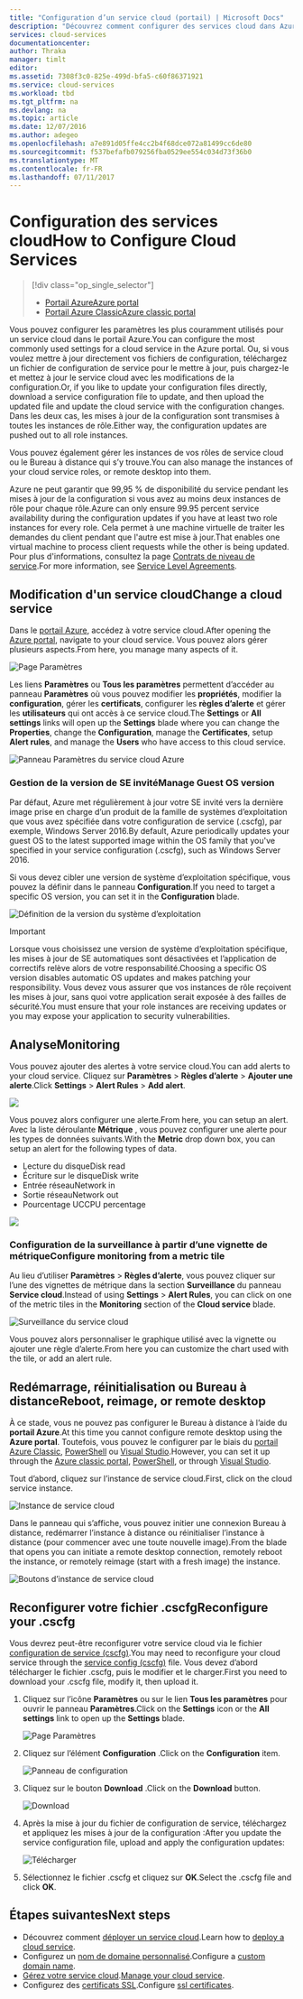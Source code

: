 ```yaml
---
title: "Configuration d’un service cloud (portail) | Microsoft Docs"
description: "Découvrez comment configurer des services cloud dans Azure. Apprenez à mettre à jour la configuration d'un service cloud et à configurer l'accès distant aux instances de rôle. Ces exemples utilisent le portail Azure."
services: cloud-services
documentationcenter: 
author: Thraka
manager: timlt
editor: 
ms.assetid: 7308f3c0-825e-499d-bfa5-c60f86371921
ms.service: cloud-services
ms.workload: tbd
ms.tgt_pltfrm: na
ms.devlang: na
ms.topic: article
ms.date: 12/07/2016
ms.author: adegeo
ms.openlocfilehash: a7e891d05ffe4cc2b4f68dce072a81499cc6de80
ms.sourcegitcommit: f537befafb079256fba0529ee554c034d73f36b0
ms.translationtype: MT
ms.contentlocale: fr-FR
ms.lasthandoff: 07/11/2017
---
```

# <a name="how-to-configure-cloud-services"></a><span data-ttu-id="9ddb6-105">Configuration des services cloud</span><span class="sxs-lookup"><span data-stu-id="9ddb6-105">How to Configure Cloud Services</span></span>
> [!div class="op_single_selector"]
> * [<span data-ttu-id="9ddb6-106">Portail Azure</span><span class="sxs-lookup"><span data-stu-id="9ddb6-106">Azure portal</span></span>](cloud-services-how-to-configure-portal.md)
> * [<span data-ttu-id="9ddb6-107">Portail Azure Classic</span><span class="sxs-lookup"><span data-stu-id="9ddb6-107">Azure classic portal</span></span>](cloud-services-how-to-configure.md)
>
>

<span data-ttu-id="9ddb6-108">Vous pouvez configurer les paramètres les plus couramment utilisés pour un service cloud dans le portail Azure.</span><span class="sxs-lookup"><span data-stu-id="9ddb6-108">You can configure the most commonly used settings for a cloud service in the Azure portal.</span></span> <span data-ttu-id="9ddb6-109">Ou, si vous voulez mettre à jour directement vos fichiers de configuration, téléchargez un fichier de configuration de service pour le mettre à jour, puis chargez-le et mettez à jour le service cloud avec les modifications de la configuration.</span><span class="sxs-lookup"><span data-stu-id="9ddb6-109">Or, if you like to update your configuration files directly, download a service configuration file to update, and then upload the updated file and update the cloud service with the configuration changes.</span></span> <span data-ttu-id="9ddb6-110">Dans les deux cas, les mises à jour de la configuration sont transmises à toutes les instances de rôle.</span><span class="sxs-lookup"><span data-stu-id="9ddb6-110">Either way, the configuration updates are pushed out to all role instances.</span></span>

<span data-ttu-id="9ddb6-111">Vous pouvez également gérer les instances de vos rôles de service cloud ou le Bureau à distance qui s’y trouve.</span><span class="sxs-lookup"><span data-stu-id="9ddb6-111">You can also manage the instances of your cloud service roles, or remote desktop into them.</span></span>

<span data-ttu-id="9ddb6-112">Azure ne peut garantir que 99,95 % de disponibilité du service pendant les mises à jour de la configuration si vous avez au moins deux instances de rôle pour chaque rôle.</span><span class="sxs-lookup"><span data-stu-id="9ddb6-112">Azure can only ensure 99.95 percent service availability during the configuration updates if you have at least two role instances for every role.</span></span> <span data-ttu-id="9ddb6-113">Cela permet à une machine virtuelle de traiter les demandes du client pendant que l'autre est mise à jour.</span><span class="sxs-lookup"><span data-stu-id="9ddb6-113">That enables one virtual machine to process client requests while the other is being updated.</span></span> <span data-ttu-id="9ddb6-114">Pour plus d'informations, consultez la page [Contrats de niveau de service](https://azure.microsoft.com/support/legal/sla/).</span><span class="sxs-lookup"><span data-stu-id="9ddb6-114">For more information, see [Service Level Agreements](https://azure.microsoft.com/support/legal/sla/).</span></span>

## <a name="change-a-cloud-service"></a><span data-ttu-id="9ddb6-115">Modification d'un service cloud</span><span class="sxs-lookup"><span data-stu-id="9ddb6-115">Change a cloud service</span></span>
<span data-ttu-id="9ddb6-116">Dans le [portail Azure](https://portal.azure.com/), accédez à votre service cloud.</span><span class="sxs-lookup"><span data-stu-id="9ddb6-116">After opening the [Azure portal](https://portal.azure.com/), navigate to your cloud service.</span></span> <span data-ttu-id="9ddb6-117">Vous pouvez alors gérer plusieurs aspects.</span><span class="sxs-lookup"><span data-stu-id="9ddb6-117">From here, you manage many aspects of it.</span></span>

![Page Paramètres](./media/cloud-services-how-to-configure-portal/cloud-service.png)

<span data-ttu-id="9ddb6-119">Les liens **Paramètres** ou **Tous les paramètres** permettent d’accéder au panneau **Paramètres** où vous pouvez modifier les **propriétés**, modifier la **configuration**, gérer les **certificats**, configurer les **règles d’alerte** et gérer les **utilisateurs** qui ont accès à ce service cloud.</span><span class="sxs-lookup"><span data-stu-id="9ddb6-119">The **Settings** or **All settings** links will open up the **Settings** blade where you can change the **Properties**, change the **Configuration**, manage the **Certificates**, setup **Alert rules**, and manage the **Users** who have access to this cloud service.</span></span>

![Panneau Paramètres du service cloud Azure](./media/cloud-services-how-to-configure-portal/cs-settings-blade.png)

### <a name="manage-guest-os-version"></a><span data-ttu-id="9ddb6-121">Gestion de la version de SE invité</span><span class="sxs-lookup"><span data-stu-id="9ddb6-121">Manage Guest OS version</span></span>

<span data-ttu-id="9ddb6-122">Par défaut, Azure met régulièrement à jour votre SE invité vers la dernière image prise en charge d’un produit de la famille de systèmes d’exploitation que vous avez spécifiée dans votre configuration de service (.cscfg), par exemple, Windows Server 2016.</span><span class="sxs-lookup"><span data-stu-id="9ddb6-122">By default, Azure periodically updates your guest OS to the latest supported image within the OS family that you've specified in your service configuration (.cscfg), such as Windows Server 2016.</span></span>

<span data-ttu-id="9ddb6-123">Si vous devez cibler une version de système d’exploitation spécifique, vous pouvez la définir dans le panneau **Configuration**.</span><span class="sxs-lookup"><span data-stu-id="9ddb6-123">If you need to target a specific OS version, you can set it in the **Configuration** blade.</span></span>

![Définition de la version du système d’exploitation](./media/cloud-services-how-to-configure-portal/cs-settings-config-guestosversion.png)


>[!IMPORTANT]
> <span data-ttu-id="9ddb6-125">Lorsque vous choisissez une version de système d’exploitation spécifique, les mises à jour de SE automatiques sont désactivées et l’application de correctifs relève alors de votre responsabilité.</span><span class="sxs-lookup"><span data-stu-id="9ddb6-125">Choosing a specific OS version disables automatic OS updates and makes patching your responsibility.</span></span> <span data-ttu-id="9ddb6-126">Vous devez vous assurer que vos instances de rôle reçoivent les mises à jour, sans quoi votre application serait exposée à des failles de sécurité.</span><span class="sxs-lookup"><span data-stu-id="9ddb6-126">You must ensure that your role instances are receiving updates or you may expose your application to security vulnerabilities.</span></span>

## <a name="monitoring"></a><span data-ttu-id="9ddb6-127">Analyse</span><span class="sxs-lookup"><span data-stu-id="9ddb6-127">Monitoring</span></span>
<span data-ttu-id="9ddb6-128">Vous pouvez ajouter des alertes à votre service cloud.</span><span class="sxs-lookup"><span data-stu-id="9ddb6-128">You can add alerts to your cloud service.</span></span> <span data-ttu-id="9ddb6-129">Cliquez sur **Paramètres** > **Règles d’alerte** > **Ajouter une alerte**.</span><span class="sxs-lookup"><span data-stu-id="9ddb6-129">Click **Settings** > **Alert Rules** > **Add alert**.</span></span>

![](./media/cloud-services-how-to-configure-portal/cs-alerts.png)

<span data-ttu-id="9ddb6-130">Vous pouvez alors configurer une alerte.</span><span class="sxs-lookup"><span data-stu-id="9ddb6-130">From here, you can setup an alert.</span></span> <span data-ttu-id="9ddb6-131">Avec la liste déroulante **Métrique** , vous pouvez configurer une alerte pour les types de données suivants.</span><span class="sxs-lookup"><span data-stu-id="9ddb6-131">With the **Metric** drop down box, you can setup an alert for the following types of data.</span></span>

* <span data-ttu-id="9ddb6-132">Lecture du disque</span><span class="sxs-lookup"><span data-stu-id="9ddb6-132">Disk read</span></span>
* <span data-ttu-id="9ddb6-133">Écriture sur le disque</span><span class="sxs-lookup"><span data-stu-id="9ddb6-133">Disk write</span></span>
* <span data-ttu-id="9ddb6-134">Entrée réseau</span><span class="sxs-lookup"><span data-stu-id="9ddb6-134">Network in</span></span>
* <span data-ttu-id="9ddb6-135">Sortie réseau</span><span class="sxs-lookup"><span data-stu-id="9ddb6-135">Network out</span></span>
* <span data-ttu-id="9ddb6-136">Pourcentage UC</span><span class="sxs-lookup"><span data-stu-id="9ddb6-136">CPU percentage</span></span>

![](./media/cloud-services-how-to-configure-portal/cs-alert-item.png)

### <a name="configure-monitoring-from-a-metric-tile"></a><span data-ttu-id="9ddb6-137">Configuration de la surveillance à partir d’une vignette de métrique</span><span class="sxs-lookup"><span data-stu-id="9ddb6-137">Configure monitoring from a metric tile</span></span>
<span data-ttu-id="9ddb6-138">Au lieu d’utiliser **Paramètres** > **Règles d’alerte**, vous pouvez cliquer sur l’une des vignettes de métrique dans la section **Surveillance** du panneau **Service cloud**.</span><span class="sxs-lookup"><span data-stu-id="9ddb6-138">Instead of using **Settings** > **Alert Rules**, you can click on one of the metric tiles in the **Monitoring** section of the **Cloud service** blade.</span></span>

![Surveillance du service cloud](./media/cloud-services-how-to-configure-portal/cs-monitoring.png)

<span data-ttu-id="9ddb6-140">Vous pouvez alors personnaliser le graphique utilisé avec la vignette ou ajouter une règle d’alerte.</span><span class="sxs-lookup"><span data-stu-id="9ddb6-140">From here you can customize the chart used with the tile, or add an alert rule.</span></span>

## <a name="reboot-reimage-or-remote-desktop"></a><span data-ttu-id="9ddb6-141">Redémarrage, réinitialisation ou Bureau à distance</span><span class="sxs-lookup"><span data-stu-id="9ddb6-141">Reboot, reimage, or remote desktop</span></span>
<span data-ttu-id="9ddb6-142">À ce stade, vous ne pouvez pas configurer le Bureau à distance à l’aide du **portail Azure**.</span><span class="sxs-lookup"><span data-stu-id="9ddb6-142">At this time you cannot configure remote desktop using the **Azure portal**.</span></span> <span data-ttu-id="9ddb6-143">Toutefois, vous pouvez le configurer par le biais du [portail Azure Classic](cloud-services-role-enable-remote-desktop.md), [PowerShell](cloud-services-role-enable-remote-desktop-powershell.md) ou [Visual Studio](../vs-azure-tools-remote-desktop-roles.md).</span><span class="sxs-lookup"><span data-stu-id="9ddb6-143">However, you can set it up through the [Azure classic portal](cloud-services-role-enable-remote-desktop.md), [PowerShell](cloud-services-role-enable-remote-desktop-powershell.md), or through [Visual Studio](../vs-azure-tools-remote-desktop-roles.md).</span></span>

<span data-ttu-id="9ddb6-144">Tout d’abord, cliquez sur l’instance de service cloud.</span><span class="sxs-lookup"><span data-stu-id="9ddb6-144">First, click on the cloud service instance.</span></span>

![Instance de service cloud](./media/cloud-services-how-to-configure-portal/cs-instance.png)

<span data-ttu-id="9ddb6-146">Dans le panneau qui s’affiche, vous pouvez initier une connexion Bureau à distance, redémarrer l’instance à distance ou réinitialiser l’instance à distance (pour commencer avec une toute nouvelle image).</span><span class="sxs-lookup"><span data-stu-id="9ddb6-146">From the blade that opens you can initiate a remote desktop connection, remotely reboot the instance, or remotely reimage (start with a fresh image) the instance.</span></span>

![Boutons d’instance de service cloud](./media/cloud-services-how-to-configure-portal/cs-instance-buttons.png)

## <a name="reconfigure-your-cscfg"></a><span data-ttu-id="9ddb6-148">Reconfigurer votre fichier .cscfg</span><span class="sxs-lookup"><span data-stu-id="9ddb6-148">Reconfigure your .cscfg</span></span>
<span data-ttu-id="9ddb6-149">Vous devrez peut-être reconfigurer votre service cloud via le fichier [configuration de service (cscfg)](cloud-services-model-and-package.md#cscfg).</span><span class="sxs-lookup"><span data-stu-id="9ddb6-149">You may need to reconfigure your cloud service through the [service config (cscfg)](cloud-services-model-and-package.md#cscfg) file.</span></span> <span data-ttu-id="9ddb6-150">Vous devez d’abord télécharger le fichier .cscfg, puis le modifier et le charger.</span><span class="sxs-lookup"><span data-stu-id="9ddb6-150">First you need to download your .cscfg file, modify it, then upload it.</span></span>

1. <span data-ttu-id="9ddb6-151">Cliquez sur l’icône **Paramètres** ou sur le lien **Tous les paramètres** pour ouvrir le panneau **Paramètres**.</span><span class="sxs-lookup"><span data-stu-id="9ddb6-151">Click on the **Settings** icon or the **All settings** link to open up the **Settings** blade.</span></span>

    ![Page Paramètres](./media/cloud-services-how-to-configure-portal/cloud-service.png)
2. <span data-ttu-id="9ddb6-153">Cliquez sur l’élément **Configuration** .</span><span class="sxs-lookup"><span data-stu-id="9ddb6-153">Click on the **Configuration** item.</span></span>

    ![Panneau de configuration](./media/cloud-services-how-to-configure-portal/cs-settings-config.png)
3. <span data-ttu-id="9ddb6-155">Cliquez sur le bouton **Download** .</span><span class="sxs-lookup"><span data-stu-id="9ddb6-155">Click on the **Download** button.</span></span>

    ![Download](./media/cloud-services-how-to-configure-portal/cs-settings-config-panel-download.png)
4. <span data-ttu-id="9ddb6-157">Après la mise à jour du fichier de configuration de service, téléchargez et appliquez les mises à jour de la configuration :</span><span class="sxs-lookup"><span data-stu-id="9ddb6-157">After you update the service configuration file, upload and apply the configuration updates:</span></span>

    ![Télécharger](./media/cloud-services-how-to-configure-portal/cs-settings-config-panel-upload.png)
5. <span data-ttu-id="9ddb6-159">Sélectionnez le fichier .cscfg et cliquez sur **OK**.</span><span class="sxs-lookup"><span data-stu-id="9ddb6-159">Select the .cscfg file and click **OK**.</span></span>

## <a name="next-steps"></a><span data-ttu-id="9ddb6-160">Étapes suivantes</span><span class="sxs-lookup"><span data-stu-id="9ddb6-160">Next steps</span></span>
* <span data-ttu-id="9ddb6-161">Découvrez comment [déployer un service cloud](cloud-services-how-to-create-deploy-portal.md).</span><span class="sxs-lookup"><span data-stu-id="9ddb6-161">Learn how to [deploy a cloud service](cloud-services-how-to-create-deploy-portal.md).</span></span>
* <span data-ttu-id="9ddb6-162">Configurez un [nom de domaine personnalisé](cloud-services-custom-domain-name-portal.md).</span><span class="sxs-lookup"><span data-stu-id="9ddb6-162">Configure a [custom domain name](cloud-services-custom-domain-name-portal.md).</span></span>
* <span data-ttu-id="9ddb6-163">[Gérez votre service cloud](cloud-services-how-to-manage-portal.md).</span><span class="sxs-lookup"><span data-stu-id="9ddb6-163">[Manage your cloud service](cloud-services-how-to-manage-portal.md).</span></span>
* <span data-ttu-id="9ddb6-164">Configurez des [certificats SSL](cloud-services-configure-ssl-certificate-portal.md).</span><span class="sxs-lookup"><span data-stu-id="9ddb6-164">Configure [ssl certificates](cloud-services-configure-ssl-certificate-portal.md).</span></span>
